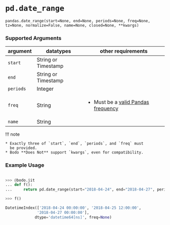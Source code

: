# `pd.date_range`

`pandas.date_range(start=None, end=None, periods=None, freq=None, tz=None, normalize=False, name=None, closed=None, **kwargs)`

### Supported Arguments

| argument | datatypes | other requirements |
|-----------|---------------------|-----------------------------------------------------------------------------------------------------------------------------------------------------------|
| `start` | String or Timestamp | |
| `end` | String or Timestamp | |
| `periods` | Integer | |
| `freq` | String | <ul><li> Must be a [valid Pandas frequency](https://pandas.pydata.org/pandas-docs/stable/user_guide/timeseries.html#timeseries-offset-aliases) </li></ul> |
| `name` | String | |

!!! note

```
* Exactly three of `start`, `end`, `periods`, and `freq` must
  be provided.
* Bodo **Does Not** support `kwargs`, even for compatibility.
```

### Example Usage

```py

>>> @bodo.jit
... def f():
...     return pd.date_range(start="2018-04-24", end="2018-04-27", periods=3)

>>> f()

DatetimeIndex(['2018-04-24 00:00:00', '2018-04-25 12:00:00',
              '2018-04-27 00:00:00'],
             dtype='datetime64[ns]', freq=None)
```
